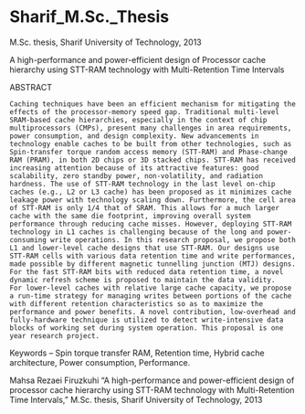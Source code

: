 # Sharif_M.Sc._Thesis
M.Sc. thesis, Sharif University of Technology, 2013


A high-performance and power-efficient design of Processor cache hierarchy using STT-RAM technology with Multi-Retention Time Intervals


ABSTRACT

    Caching techniques have been an efficient mechanism for mitigating the effects of the processor-memory speed gap. Traditional multi-level SRAM-based cache hierarchies, especially in the context of chip multiprocessors (CMPs), present many challenges in area requirements, power consumption, and design complexity. New advancements in technology enable caches to be built from other technologies, such as Spin-transfer torque random access memory (STT-RAM) and Phase-change RAM (PRAM), in both 2D chips or 3D stacked chips. STT-RAM has received increasing attention because of its attractive features: good scalability, zero standby power, non-volatility, and radiation hardness. The use of STT-RAM technology in the last level on-chip caches (e.g., L2 or L3 cache) has been proposed as it minimizes cache leakage power with technology scaling down. Furthermore, the cell area of STT-RAM is only 1/4 that of SRAM. This allows for a much larger cache with the same die footprint, improving overall system performance through reducing cache misses. However, deploying STT-RAM technology in L1 caches is challenging because of the long and power-consuming write operations. In this research proposal, we propose both L1 and lower-level cache designs that use STT-RAM. Our designs use STT-RAM cells with various data retention time and write performances, made possible by different magnetic tunnelling junction (MTJ) designs. For the fast STT-RAM bits with reduced data retention time, a novel dynamic refresh scheme is proposed to maintain the data validity. 
    For lower-level caches with relative large cache capacity, we propose a run-time strategy for managing writes between portions of the cache with different retention characteristics so as to maximize the performance and power benefits. A novel contribution, low-overhead and fully-hardware technique is utilized to detect write-intensive data blocks of working set during system operation. This proposal is one year research project.
Keywords – Spin torque transfer RAM, Retention time, Hybrid cache architecture, Power consumption, Performance.


Mahsa Rezaei Firuzkuhi “A high-performance and power-efficient design of processor cache hierarchy using STT-RAM technology with Multi-Retention Time Intervals,” M.Sc. thesis, Sharif University of Technology, 2013

